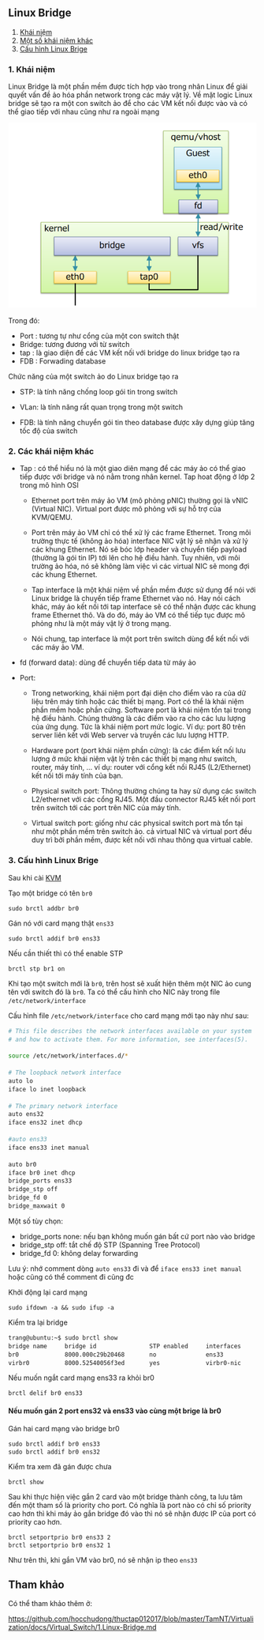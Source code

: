 
## Linux Bridge

1. [Khái niệm](#kn)
2. [Một số khái niệm khác](#knk)
3. [Cấu hình Linux Brige](#config)

<a name="kn"></a>
### 1. Khái niệm
Linux Bridge là một phần mềm được tích hợp vào trong nhân Linux để giải quyết vấn đề ảo hóa phần network trong các máy vật lý. Về mặt logic Linux bridge sẽ tạo ra một con switch ảo để cho các VM kết nối được vào và có thể giao tiếp với nhau cũng như ra ngoài mạng

<img src="img/1.png">

Trong đó:

* Port : tương tự như cổng của một con switch thật
* Bridge: tương đương với từ switch
* tap : là giao diện để các VM kết nối với bridge do linux bridge tạo ra
* FDB : Forwading database

Chức năng của một switch ảo do Linux bridge tạo ra

* STP: là tính năng chống loop gói tin trong switch

* VLan: là tính năng rất quan trọng trong một switch

* FDB: là tính năng chuyển gói tin theo database được xây dựng giúp tăng tốc độ của switch

<a name="knk"></a>
### 2. Các khái niệm khác

* Tap : có thể hiểu nó là một giao diên mạng để các máy ảo có thể giao tiếp được với bridge và nó nằm trong nhân kernel. Tap hoat động ở lớp 2 trong mô hình OSI

	* Ethernet port trên máy ảo VM (mô phỏng pNIC) thường gọi là vNIC (Virtual NIC). Virtual port được mô phỏng với sự hỗ trợ của KVM/QEMU.

	* Port trên máy ảo VM chỉ có thể xử lý các frame Ethernet. Trong môi trường thực tế (không ảo hóa) interface NIC vật lý sẽ nhận và xử lý các khung Ethernet. Nó sẽ bóc lớp header và chuyển tiếp payload (thường là gói tin IP) tới lên cho hệ điều hành. Tuy nhiên, với môi trường ảo hóa, nó sẽ không làm việc vì các virtual NIC sẽ mong đợi các khung Ethernet.

	* Tap interface là một khái niệm về phần mềm được sử dụng để nói với Linux bridge là chuyến tiếp frame Ethernet vào nó. Hay nói cách khác, máy ảo kết nối tới tap interface sẽ có thể nhận được các khung frame Ethernet thô. Và do đó, máy ảo VM có thể tiếp tục được mô phỏng như là một máy vật lý ở trong mạng.

	* Nói chung, tap interface là một port trên switch dùng để kết nối với các máy ảo VM.

* fd (forward data): dùng để chuyển tiếp data từ máy ảo

* Port:

	* Trong networking, khái niệm port đại diện cho điểm vào ra của dữ liệu trên máy tính hoặc các thiết bị mạng. Port có thể là khái niệm phần mềm hoặc phần cứng. Software port là khái niệm tồn tại trong hệ điều hành. Chúng thường là các điểm vào ra cho các lưu lượng của ứng dụng. Tức là khái niệm port mức logic. Ví dụ: port 80 trên server liên kết với Web server và truyền các lưu lượng HTTP.

	* Hardware port (port khái niệm phần cứng): là các điểm kết nối lưu lượng ở mức khái niệm vật lý trên các thiết bị mạng như switch, router, máy tính, … ví dụ: router với cổng kết nối RJ45 (L2/Ethernet) kết nối tới máy tính của bạn.

	* Physical switch port: Thông thường chúng ta hay sử dụng các switch L2/ethernet với các cổng RJ45. Một đầu connector RJ45 kết nối port trên switch tới các port trên NIC của máy tính.

	* Virtual switch port: giống như các physical switch port mà tổn tại như một phần mềm trên switch ảo. cả virtual NIC và virtual port đều duy trì bởi phần mềm, được kết nối với nhau thông qua virtual cable.

<a name="config"></a>
### 3. Cấu hình Linux Brige

Sau khi cài [KVM](https://github.com/trangnth/Report_Intern/blob/master/ghichep-kvm/3.%20Caidat_KVM.md)

Tạo một bridge có tên `br0`

	sudo brctl addbr br0

Gán nó với card mạng thật `ens33`

	sudo brctl addif br0 ens33

Nếu cần thiết thì có thể enable STP 

	brctl stp br1 on

Khi tạo một switch mới là `br0`, trên host sẽ xuất hiện thêm một NIC ảo cung tên với switch đó là `br0`. Ta có thể cấu hình cho NIC này trong file `/etc/network/interface`

Cấu hình file `/etc/network/interface` cho card mạng mới tạo này như sau:

```sh
# This file describes the network interfaces available on your system
# and how to activate them. For more information, see interfaces(5).

source /etc/network/interfaces.d/*

# The loopback network interface
auto lo
iface lo inet loopback

# The primary network interface
auto ens32
iface ens32 inet dhcp

#auto ens33
iface ens33 inet manual

auto br0
iface br0 inet dhcp
bridge_ports ens33
bridge_stp off
bridge_fd 0
bridge_maxwait 0
```

Một số tùy chọn:

* bridge_ports none: nếu bạn không muốn gán bất cứ port nào vào bridge
* bridge_stp off: tắt chế độ STP (Spanning Tree Protocol)
* bridge_fd 0: không delay forwarding

Lưu ý: nhớ comment dòng `auto ens33` đi và để `iface ens33 inet manual` hoặc cũng có thể comment đi cũng đc

Khởi động lại card mạng

	sudo ifdown -a && sudo ifup -a

Kiểm tra lại bridge

```sh
trang@ubuntu:~$ sudo brctl show
bridge name     bridge id               STP enabled     interfaces
br0             8000.000c29b20468       no              ens33
virbr0          8000.52540056f3ed       yes             virbr0-nic
```

Nếu muốn ngắt card mạng ens33 ra khỏi br0

	brctl delif br0 ens33

#### Nếu muốn gán 2 port ens32 và ens33 vào cùng một brige là br0 

Gán hai card mạng vào bridge br0

	sudo brctl addif br0 ens33
	sudo brctl addif br0 ens32

Kiểm tra xem đã gán được chưa

	brctl show


Sau khi thực hiện việc gắn 2 card vào một bridge thành công, ta lưu tâm đến một tham số là priority cho port. Có nghĩa là port nào có chỉ số priority cao hơn thì khi máy ảo gắn bridge đó vào thì nó sẽ nhận được IP của port có priority cao hơn.

	brctl setportprio br0 ens33 2
	brctl setportprio br0 ens32 1

Như trên thì, khi gắn VM vào br0, nó sẽ nhận ip theo `ens33`

## Tham khảo

Có thể tham khảo thêm ở:

https://github.com/hocchudong/thuctap012017/blob/master/TamNT/Virtualization/docs/Virtual_Switch/1.Linux-Bridge.md
